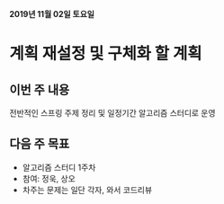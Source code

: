 **2019년 11월 02일 토요일**
# 계획 재설정 및 구체화 할 계획 

## 이번 주 내용
전반적인 스프링 주제 정리 및 일정기간 알고리즘 스터디로 운영

## 다음 주 목표
- 알고리즘 스터디 1주차
- 참여: 정욱, 상오
- 차주는 문제는 일단 각자, 와서 코드리뷰